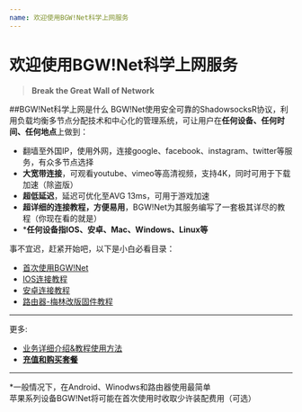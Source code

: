 ```yaml
---
name: 欢迎使用BGW!Net科学上网服务
---
```


# 欢迎使用BGW!Net科学上网服务
> **Break the Great Wall of Network**

##BGW!Net科学上网是什么
BGW!Net使用安全可靠的ShadowsocksR协议，利用负载均衡多节点分配技术和中心化的管理系统，可让用户在**任何设备、任何时间、任何地点**上做到：

 - 翻墙至外国IP，使用外网，连接google、facebook、instagram、twitter等服务，有众多节点选择
 - **大宽带连接**，可观看youtube、vimeo等高清视频，支持4K，同时可用于下载加速（除盗版）
 - **超低延迟**，延迟可优化至AVG 13ms，可用于游戏加速
 - **超详细的连接教程，方便易用**，BGW!Net为其服务编写了一套极其详尽的教程（你现在看的就是）
 - ***任何设备指IOS、安卓、Mac、Windows、Linux等**

事不宜迟，赶紧开始吧，以下是小白必看目录：

 - [首次使用BGW!Net][1]
 - [IOS连接教程][2]
 - [安卓连接教程][3]
 - [路由器-梅林改版固件教程][4]
 
----------
更多:

 - [业务详细介绍&教程使用方法][5]
 - [**充值和购买套餐**][6]

----------
*一般情况下，在Android、Winodws和路由器使用最简单  
苹果系列设备BGW!Net将可能在首次使用时收取少许装配费用（可选）

  


  [1]: https://support.frankjun.com/docs/startup/basic
  [2]: https://support.frankjun.com/docs/startup/ios
  [3]: https://support.frankjun.com/docs/startup/android
  [4]: https://support.frankjun.com/docs/startup/router
  [5]: https://support.frankjun.com/docs/intro/detail
  [6]: https://support.frankjun.com/docs/purchase/recharge
